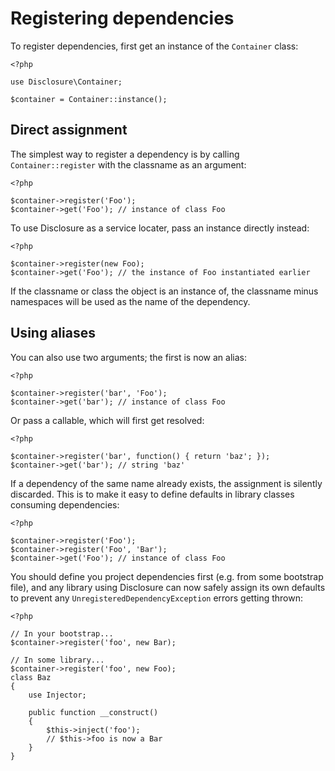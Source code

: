 # Registering dependencies

To register dependencies, first get an instance of the `Container` class:

    <?php

    use Disclosure\Container;

    $container = Container::instance();

## Direct assignment

The simplest way to register a dependency is by calling `Container::register`
with the classname as an argument:

    <?php

    $container->register('Foo');
    $container->get('Foo'); // instance of class Foo

To use Disclosure as a service locater, pass an instance directly instead:

    <?php

    $container->register(new Foo);
    $container->get('Foo'); // the instance of Foo instantiated earlier

If the classname or class the object is an instance of, the classname minus
namespaces will be used as the name of the dependency.

## Using aliases

You can also use two arguments; the first is now an alias:

    <?php

    $container->register('bar', 'Foo');
    $container->get('bar'); // instance of class Foo

Or pass a callable, which will first get resolved:

    <?php

    $container->register('bar', function() { return 'baz'; });
    $container->get('bar'); // string 'baz'

If a dependency of the same name already exists, the assignment is silently
discarded. This is to make it easy to define defaults in library classes
consuming dependencies:

    <?php

    $container->register('Foo');
    $container->register('Foo', 'Bar');
    $container->get('Foo'); // instance of class Foo

You should define you project dependencies first (e.g. from some bootstrap
file), and any library using Disclosure can now safely assign its own defaults
to prevent any `UnregisteredDependencyException` errors getting thrown:

    <?php

    // In your bootstrap...
    $container->register('foo', new Bar);

    // In some library...
    $container->register('foo', new Foo);
    class Baz
    {
        use Injector;

        public function __construct()
        {
            $this->inject('foo');
            // $this->foo is now a Bar
        }
    }

